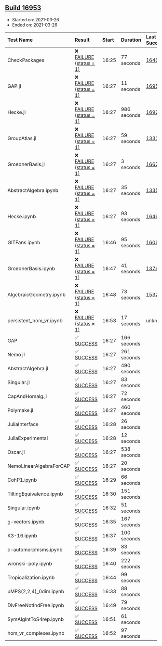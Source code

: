 ## [Build 16953](https://oscarci.mathematik.uni-kl.de/job/oscar/16953/)

* Started on: 2021-03-26
* Ended on: 2021-03-26

| Test Name    | Result | Start | Duration | Last Success | First Failure |
|:-------------|:-------|:------|:---------|:-------------|:--------------|
| CheckPackages | ❌ [FAILURE (status = 1)](https://oscarci.mathematik.uni-kl.de/job/oscar/16953/artifact/logs/build-16953/CheckPackages.log) | 16:25 | 77 seconds | [16463](https://oscarci.mathematik.uni-kl.de/job/oscar/16463/) | [16464](https://oscarci.mathematik.uni-kl.de/job/oscar/16464/) |
| GAP.jl | ❌ [FAILURE (status = 1)](https://oscarci.mathematik.uni-kl.de/job/oscar/16953/artifact/logs/build-16953/GAP.jl.log) | 16:27 | 11 seconds | [16952](https://oscarci.mathematik.uni-kl.de/job/oscar/16952/) | [16953](https://oscarci.mathematik.uni-kl.de/job/oscar/16953/) |
| Hecke.jl | ❌ [FAILURE (status = 1)](https://oscarci.mathematik.uni-kl.de/job/oscar/16953/artifact/logs/build-16953/Hecke.jl.log) | 16:27 | 986 seconds | [16920](https://oscarci.mathematik.uni-kl.de/job/oscar/16920/) | [16921](https://oscarci.mathematik.uni-kl.de/job/oscar/16921/) |
| GroupAtlas.jl | ❌ [FAILURE (status = 1)](https://oscarci.mathematik.uni-kl.de/job/oscar/16953/artifact/logs/build-16953/GroupAtlas.jl.log) | 16:27 | 59 seconds | [13311](https://oscarci.mathematik.uni-kl.de/job/oscar/13311/) | [13312](https://oscarci.mathematik.uni-kl.de/job/oscar/13312/) |
| GroebnerBasis.jl | ❌ [FAILURE (status = 1)](https://oscarci.mathematik.uni-kl.de/job/oscar/16953/artifact/logs/build-16953/GroebnerBasis.jl.log) | 16:27 | 3 seconds | [16676](https://oscarci.mathematik.uni-kl.de/job/oscar/16676/) | [16677](https://oscarci.mathematik.uni-kl.de/job/oscar/16677/) |
| AbstractAlgebra.ipynb | ❌ [FAILURE (status = 1)](https://oscarci.mathematik.uni-kl.de/job/oscar/16953/artifact/logs/build-16953/AbstractAlgebra.ipynb.log) | 16:27 | 35 seconds | [13355](https://oscarci.mathematik.uni-kl.de/job/oscar/13355/) | [13356](https://oscarci.mathematik.uni-kl.de/job/oscar/13356/) |
| Hecke.ipynb | ❌ [FAILURE (status = 1)](https://oscarci.mathematik.uni-kl.de/job/oscar/16953/artifact/logs/build-16953/Hecke.ipynb.log) | 16:27 | 93 seconds | [16463](https://oscarci.mathematik.uni-kl.de/job/oscar/16463/) | [16464](https://oscarci.mathematik.uni-kl.de/job/oscar/16464/) |
| GITFans.ipynb | ❌ [FAILURE (status = 1)](https://oscarci.mathematik.uni-kl.de/job/oscar/16953/artifact/logs/build-16953/GITFans.ipynb.log) | 16:46 | 95 seconds | [16068](https://oscarci.mathematik.uni-kl.de/job/oscar/16068/) | [16069](https://oscarci.mathematik.uni-kl.de/job/oscar/16069/) |
| GroebnerBasis.ipynb | ❌ [FAILURE (status = 1)](https://oscarci.mathematik.uni-kl.de/job/oscar/16953/artifact/logs/build-16953/GroebnerBasis.ipynb.log) | 16:47 | 41 seconds | [13748](https://oscarci.mathematik.uni-kl.de/job/oscar/13748/) | [13749](https://oscarci.mathematik.uni-kl.de/job/oscar/13749/) |
| AlgebraicGeometry.ipynb | ❌ [FAILURE (status = 1)](https://oscarci.mathematik.uni-kl.de/job/oscar/16953/artifact/logs/build-16953/AlgebraicGeometry.ipynb.log) | 16:48 | 73 seconds | [15322](https://oscarci.mathematik.uni-kl.de/job/oscar/15322/) | [15323](https://oscarci.mathematik.uni-kl.de/job/oscar/15323/) |
| persistent_hom_vr.ipynb | ❌ [FAILURE (status = 1)](https://oscarci.mathematik.uni-kl.de/job/oscar/16953/artifact/logs/build-16953/persistent_hom_vr.ipynb.log) | 16:53 | 17 seconds | unknown | unknown |
| GAP | ✅ [SUCCESS](https://oscarci.mathematik.uni-kl.de/job/oscar/16953/artifact/logs/build-16953/GAP.log) | 16:27 | 166 seconds |  |  |
| Nemo.jl | ✅ [SUCCESS](https://oscarci.mathematik.uni-kl.de/job/oscar/16953/artifact/logs/build-16953/Nemo.jl.log) | 16:27 | 261 seconds |  |  |
| AbstractAlgebra.jl | ✅ [SUCCESS](https://oscarci.mathematik.uni-kl.de/job/oscar/16953/artifact/logs/build-16953/AbstractAlgebra.jl.log) | 16:27 | 490 seconds |  |  |
| Singular.jl | ✅ [SUCCESS](https://oscarci.mathematik.uni-kl.de/job/oscar/16953/artifact/logs/build-16953/Singular.jl.log) | 16:27 | 83 seconds |  |  |
| CapAndHomalg.jl | ✅ [SUCCESS](https://oscarci.mathematik.uni-kl.de/job/oscar/16953/artifact/logs/build-16953/CapAndHomalg.jl.log) | 16:27 | 72 seconds |  |  |
| Polymake.jl | ✅ [SUCCESS](https://oscarci.mathematik.uni-kl.de/job/oscar/16953/artifact/logs/build-16953/Polymake.jl.log) | 16:27 | 460 seconds |  |  |
| JuliaInterface | ✅ [SUCCESS](https://oscarci.mathematik.uni-kl.de/job/oscar/16953/artifact/logs/build-16953/JuliaInterface.log) | 16:28 | 26 seconds |  |  |
| JuliaExperimental | ✅ [SUCCESS](https://oscarci.mathematik.uni-kl.de/job/oscar/16953/artifact/logs/build-16953/JuliaExperimental.log) | 16:28 | 12 seconds |  |  |
| Oscar.jl | ✅ [SUCCESS](https://oscarci.mathematik.uni-kl.de/job/oscar/16953/artifact/logs/build-16953/Oscar.jl.log) | 16:27 | 538 seconds |  |  |
| NemoLinearAlgebraForCAP | ✅ [SUCCESS](https://oscarci.mathematik.uni-kl.de/job/oscar/16953/artifact/logs/build-16953/NemoLinearAlgebraForCAP.log) | 16:27 | 20 seconds |  |  |
| CohP1.ipynb | ✅ [SUCCESS](https://oscarci.mathematik.uni-kl.de/job/oscar/16953/artifact/logs/build-16953/CohP1.ipynb.log) | 16:29 | 66 seconds |  |  |
| TiltingEquivalence.ipynb | ✅ [SUCCESS](https://oscarci.mathematik.uni-kl.de/job/oscar/16953/artifact/logs/build-16953/TiltingEquivalence.ipynb.log) | 16:30 | 151 seconds |  |  |
| Singular.ipynb | ✅ [SUCCESS](https://oscarci.mathematik.uni-kl.de/job/oscar/16953/artifact/logs/build-16953/Singular.ipynb.log) | 16:32 | 51 seconds |  |  |
| g-vectors.ipynb | ✅ [SUCCESS](https://oscarci.mathematik.uni-kl.de/job/oscar/16953/artifact/logs/build-16953/g-vectors.ipynb.log) | 16:35 | 167 seconds |  |  |
| K3-16.ipynb | ✅ [SUCCESS](https://oscarci.mathematik.uni-kl.de/job/oscar/16953/artifact/logs/build-16953/K3-16.ipynb.log) | 16:37 | 100 seconds |  |  |
| c-automorphisms.ipynb | ✅ [SUCCESS](https://oscarci.mathematik.uni-kl.de/job/oscar/16953/artifact/logs/build-16953/c-automorphisms.ipynb.log) | 16:39 | 83 seconds |  |  |
| wronski-poly.ipynb | ✅ [SUCCESS](https://oscarci.mathematik.uni-kl.de/job/oscar/16953/artifact/logs/build-16953/wronski-poly.ipynb.log) | 16:40 | 222 seconds |  |  |
| Tropicalization.ipynb | ✅ [SUCCESS](https://oscarci.mathematik.uni-kl.de/job/oscar/16953/artifact/logs/build-16953/Tropicalization.ipynb.log) | 16:44 | 99 seconds |  |  |
| uMPS(2,2,4)_0dim.ipynb | ✅ [SUCCESS](https://oscarci.mathematik.uni-kl.de/job/oscar/16953/artifact/logs/build-16953/uMPS-2-2-4-_0dim.ipynb.log) | 16:33 | 88 seconds |  |  |
| DivFreeNotIndFree.ipynb | ✅ [SUCCESS](https://oscarci.mathematik.uni-kl.de/job/oscar/16953/artifact/logs/build-16953/DivFreeNotIndFree.ipynb.log) | 16:49 | 79 seconds |  |  |
| SymAlgIntToS4rep.ipynb | ✅ [SUCCESS](https://oscarci.mathematik.uni-kl.de/job/oscar/16953/artifact/logs/build-16953/SymAlgIntToS4rep.ipynb.log) | 16:51 | 61 seconds |  |  |
| hom_vr_complexes.ipynb | ✅ [SUCCESS](https://oscarci.mathematik.uni-kl.de/job/oscar/16953/artifact/logs/build-16953/hom_vr_complexes.ipynb.log) | 16:52 | 97 seconds |  |  |
